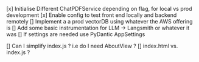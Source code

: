 
[x] Initialise Different ChatPDFService depending on flag, for local vs prod development 
[x] Enable config to test front end locally and backend remotely 
[] Implement a a prod vectorDB using whatever the AWS offering is 
[] Add some basic instrumentation for LLM -> Langsmith or whatever it was 
[] If settings are needed use PyDantic AppSettings

[] Can I simplify index.js ? i.e do I need AboutView ? 
[] index.html vs. index.js ? 